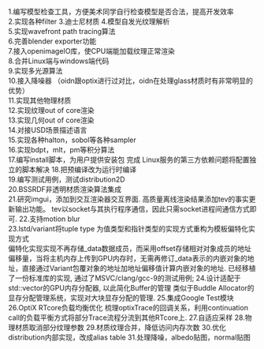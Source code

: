 1.编写模型检查工具，方便美术同学自行检查模型是否合法，提高开发效率	
2.实现各种filter
3.迪士尼材质 
4.模型自发光纹理解析	 	 	 
5.实现wavefront path tracing算法  	 	 	 
6.完善blender exporter功能	 	 	 
7.接入openimageIO库，使CPU端能加载纹理正常渲染	 	 	 
8.合并Linux端与windows端代码	 	 	 
9.实现多光源算法	 	 	 
10.接入降噪器 （oidn跟optix进行过对比，oidn在处理glass材质时有非常明显的优势）	 	 	 
11.实现其他物理材质	 	 
12.实现纹理out of core渲染	 	 	 
13.实现几何out of core渲染	 	 	 
14.对接USD场景描述语言	 	 	 
15.实现各种halton，sobol等各种sampler	 	 	 
16.实现bdpt，mlt，pm等积分算法	 	 	 
17.编写install脚本，为用户提供安装包	 	完成	 Linux服务的第三方依赖问题将配置独立的脚本解决 
18.把预编译改为运行时编译	 	 	 
19.编写测试用例，测试distribution2D	 	 	 
20.BSSRDF非透明材质渲染算法集成		 
21.研究imgui，添加到交互渲染器交互界面. 高质量离线渲染结果添加tev的事实更新输出功能。	 	 	tev以socket与其执行程序通信，因此只需socket进程间通信方式即可.
22.支持motion blur	 	 	 
23.lstd/variant将tuple type 为值类型和指针类型的实现方式重构为模板偏特化实现方式	 	 	
偏特化实现实现不再存储_data数据成员，而采用offset存储相对对象成员的地址偏移量，当将主机内存上传到GPU内存时，无需再修订_data表示的内嵌对象的地址，直接通过Variant包覆对象的地址加地址偏移值计算内嵌对象的地址.
已经移植了一份标准库的实现, 通过了MSVC/clang/gcc-9的测试用例;
24.设计适配于std::vector的GPU内存分配器, 以此简化Buffer的管理	 	 	 类似于Buddle Allocator的显存分配管理系统，实现对大块显存分配的管理.
25.集成Google Test模块	 	 	 
26.OptiX RTcore负载均衡优化		梳理optixTrace的回调关系，利用continuation call的负载平衡方式将部分Trace流程分流到其他RTcore上.
27.自适应采样
28.物理材质取消部分纹理参数
29.材质纹理合并，降低访问内存次数
30.优化distribution内部实现，改成alias table
31.处理降噪，albedo贴图，normal贴图